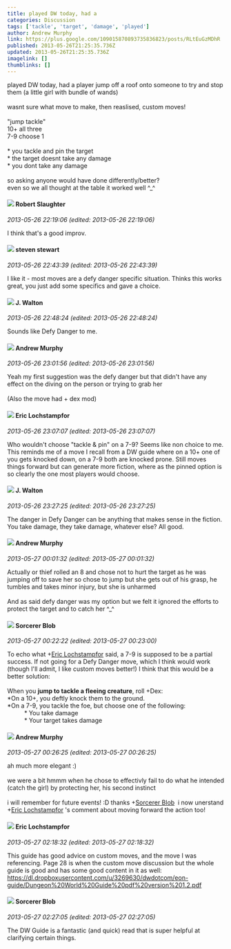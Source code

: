 ```yaml
---
title: played DW today, had a
categories: Discussion
tags: ['tackle', 'target', 'damage', 'played']
author: Andrew Murphy
link: https://plus.google.com/109015870893735836823/posts/RLtEuGzMDhR
published: 2013-05-26T21:25:35.736Z
updated: 2013-05-26T21:25:35.736Z
imagelink: []
thumblinks: []
---
```


played DW today, had a player jump off a roof onto someone to try and stop them (a little girl with bundle of wands)<br /><br />wasnt sure what move to make, then reaslised, custom moves!<br /><br />&quot;jump tackle&quot;<br />10+ all three<br />7-9 choose 1<br /><br />* you tackle and pin the target<br />* the target doesnt take any damage<br />* you dont take any damage<br /><br />so asking anyone would have done differently/better? <br />even so we all thought at the table it worked well ^_^
<div id='comment z13odplx4myah3l4l04cch3hfvi0c10jtuw0k'>
  <h4><img src='{{site.baseurl}}//images/avatars/106502497268683547167_photo.jpg'> Robert Slaughter</h4>
      <p><cite>2013-05-26 22:19:06 (edited: 2013-05-26 22:19:06)</cite></p>
        <p>I think that&#39;s a good improv.</p>
</div>
        

<div id='comment z13odplx4myah3l4l04cch3hfvi0c10jtuw0k'>
  <h4><img src='{{site.baseurl}}//images/avatars/101845816313183575681_photo.jpg'> steven stewart</h4>
      <p><cite>2013-05-26 22:43:39 (edited: 2013-05-26 22:43:39)</cite></p>
        <p>I like it - most moves are a defy danger specific situation. Thinks this works great, you just add some specifics and gave a choice.</p>
</div>
        

<div id='comment z13odplx4myah3l4l04cch3hfvi0c10jtuw0k'>
  <h4><img src='{{site.baseurl}}//images/avatars/111694100408744715863_photo.jpg'> J. Walton</h4>
      <p><cite>2013-05-26 22:48:24 (edited: 2013-05-26 22:48:24)</cite></p>
        <p>Sounds like Defy Danger to me.</p>
</div>
        

<div id='comment z13odplx4myah3l4l04cch3hfvi0c10jtuw0k'>
  <h4><img src='{{site.baseurl}}//images/avatars/109015870893735836823_photo.jpg'> Andrew Murphy</h4>
      <p><cite>2013-05-26 23:01:56 (edited: 2013-05-26 23:01:56)</cite></p>
        <p>Yeah my first suggestion was the defy danger but that didn&#39;t have any effect on the diving on the person or trying to grab her<br /><br />(Also the move had + dex mod)</p>
</div>
        

<div id='comment z13odplx4myah3l4l04cch3hfvi0c10jtuw0k'>
  <h4><img src='{{site.baseurl}}//images/avatars/104811112088336879051_photo.jpg'> Eric Lochstampfor</h4>
      <p><cite>2013-05-26 23:07:07 (edited: 2013-05-26 23:07:07)</cite></p>
        <p>Who wouldn&#39;t choose &quot;tackle &amp; pin&quot; on a 7-9? Seems like non choice to me. This reminds me of a move I recall from a DW guide where on a 10+ one of you gets knocked down, on a 7-9 both are knocked prone. Still moves things forward but can generate more fiction, where as the pinned option is so clearly the one most players would choose.</p>
</div>
        

<div id='comment z13odplx4myah3l4l04cch3hfvi0c10jtuw0k'>
  <h4><img src='{{site.baseurl}}//images/avatars/111694100408744715863_photo.jpg'> J. Walton</h4>
      <p><cite>2013-05-26 23:27:25 (edited: 2013-05-26 23:27:25)</cite></p>
        <p>The danger in Defy Danger can be anything that makes sense in the fiction. You take damage, they take damage, whatever else? All good.</p>
</div>
        

<div id='comment z13odplx4myah3l4l04cch3hfvi0c10jtuw0k'>
  <h4><img src='{{site.baseurl}}//images/avatars/109015870893735836823_photo.jpg'> Andrew Murphy</h4>
      <p><cite>2013-05-27 00:01:32 (edited: 2013-05-27 00:01:32)</cite></p>
        <p>Actually or thief rolled an 8 and chose not to hurt the target as he was jumping off to save her so chose to jump but she gets out of his grasp, he tumbles and takes minor injury, but she is unharmed <br /><br />And as said defy danger was my option but we felt it ignored the efforts to protect the target and to catch her ^_^</p>
</div>
        

<div id='comment z13odplx4myah3l4l04cch3hfvi0c10jtuw0k'>
  <h4><img src='{{site.baseurl}}//images/avatars/115203550155137988258_photo.jpg'> Sorcerer Blob</h4>
      <p><cite>2013-05-27 00:22:22 (edited: 2013-05-27 00:23:00)</cite></p>
        <p>To echo what <span class="proflinkWrapper"><span class="proflinkPrefix">+</span><a class="proflink" href="https://plus.google.com/104811112088336879051" oid="104811112088336879051">Eric Lochstampfor</a></span> said, a 7-9 is supposed to be a partial success. If not going for a Defy Danger move, which I think would work (though I&#39;ll admit, I like custom moves better!) I think that this would be a better solution:<br /><br />When you <b>jump to tackle a fleeing creature</b>, roll +Dex:<br />*On a 10+, you deftly knock them to the ground.<br />*On a 7-9, you tackle the foe, but choose one of the following:<br />          * You take damage<br />          * Your target takes damage</p>
</div>
        

<div id='comment z13odplx4myah3l4l04cch3hfvi0c10jtuw0k'>
  <h4><img src='{{site.baseurl}}//images/avatars/109015870893735836823_photo.jpg'> Andrew Murphy</h4>
      <p><cite>2013-05-27 00:26:25 (edited: 2013-05-27 00:26:25)</cite></p>
        <p>ah much more elegant :)<br /><br />we were a bit hmmm when he chose to effectivly fail to do what he intended (catch the girl) by protecting her, his second instinct<br /><br />i will remember for future events! :D thanks <span class="proflinkWrapper"><span class="proflinkPrefix">+</span><a class="proflink" href="https://plus.google.com/115203550155137988258" oid="115203550155137988258">Sorcerer Blob</a></span>  i now unerstand <span class="proflinkWrapper"><span class="proflinkPrefix">+</span><a class="proflink" href="https://plus.google.com/104811112088336879051" oid="104811112088336879051">Eric Lochstampfor</a></span> &#39;s comment about moving forward the action too!</p>
</div>
        

<div id='comment z13odplx4myah3l4l04cch3hfvi0c10jtuw0k'>
  <h4><img src='{{site.baseurl}}//images/avatars/104811112088336879051_photo.jpg'> Eric Lochstampfor</h4>
      <p><cite>2013-05-27 02:18:32 (edited: 2013-05-27 02:18:32)</cite></p>
        <p>This guide has good advice on custom moves, and the move I was referencing. Page 28 is when the custom move discussion but the whole guide is good and has some good content in it as well:<br /><a href="https://dl.dropboxusercontent.com/u/3269630/dwdotcom/eon-guide/Dungeon%20World%20Guide%20pdf%20version%201.2.pdf" class="ot-anchor">https://dl.dropboxusercontent.com/u/3269630/dwdotcom/eon-guide/Dungeon%20World%20Guide%20pdf%20version%201.2.pdf</a></p>
</div>
        

<div id='comment z13odplx4myah3l4l04cch3hfvi0c10jtuw0k'>
  <h4><img src='{{site.baseurl}}//images/avatars/115203550155137988258_photo.jpg'> Sorcerer Blob</h4>
      <p><cite>2013-05-27 02:27:05 (edited: 2013-05-27 02:27:05)</cite></p>
        <p>The DW Guide is a fantastic (and quick) read that is super helpful at clarifying certain things.</p>
</div>
        